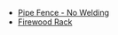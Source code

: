 - [Pipe Fence - No Welding ](https://youtu.be/7bS-5_--kkE)
- [Firewood Rack](https://youtu.be/7gDr5nQVpb8)